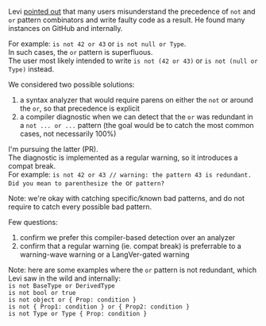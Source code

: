 Levi [pointed out](https://github.com/dotnet/roslyn/issues/75506) that many users misunderstand the precedence of `not` and `or` pattern combinators and write faulty code as a result.
He found many instances on GitHub and internally.

For example: `is not 42 or 43` or `is not null or Type`.  
In such cases, the `or` pattern is superfluous.  
The user most likely intended to write `is not (42 or 43)` or `is not (null or Type)` instead.

We considered two possible solutions:  
1. a syntax analyzer that would require parens on either the `not` or around the `or`, so that precedence is explicit
2. a compiler diagnostic when we can detect that the `or` was redundant in a `not ... or ...` pattern (the goal would be to catch the most common cases, not necessarily 100%)

I'm pursuing the latter (PR).  
The diagnostic is implemented as a regular warning, so it introduces a compat break.  
For example: `is not 42 or 43 // warning: the pattern 43 is redundant. Did you mean to parenthesize the `or` pattern?`

Note: we're okay with catching specific/known bad patterns, and do not require to catch every possible bad pattern.

Few questions:  
1. confirm we prefer this compiler-based detection over an analyzer
2. confirm that a regular warning (ie. compat break) is preferrable to a warning-wave warning or a LangVer-gated warning


Note: here are some examples where the `or` pattern is not redundant, which Levi saw in the wild and internally:  
`is not BaseType or DerivedType`  
`is not bool or true`  
`is not object or { Prop: condition }`  
`is not { Prop1: condition } or { Prop2: condition }`  
`is not Type or Type { Prop: condition }`  
